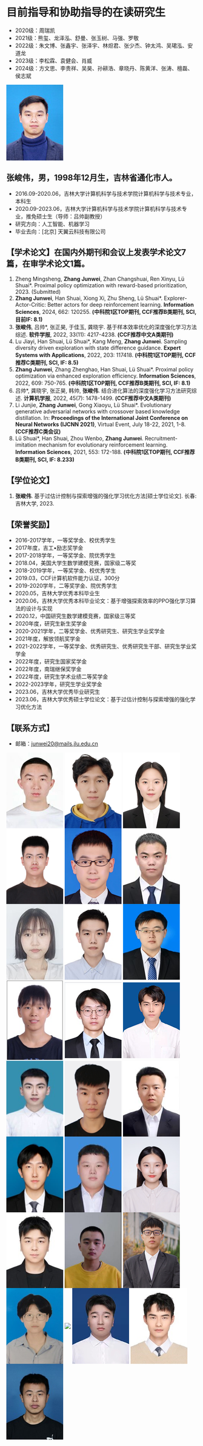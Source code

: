 # 目前指导和协助指导的在读研究生
- 2020级：周瑞凯
- 2021级：熊玺、龙泽泓、舒曼、张玉树、马强、罗敬
- 2022级：朱文博、张鑫宇、张泽宇、林炟君、张少杰、钟太鸿、吴珺泓、安道龙
- 2023级：李松霖、袁健会、肖威
- 2024级：方文思、李贵祥、吴昊、孙耕浩、章晓丹、陈黄洋、张涛、檀磊、侯志斌

<img src="zhourk2020.png" width="150" align="center">

## 张峻伟，男，1998年12月生，吉林省通化市人。
- 2016.09-2020.06，吉林大学计算机科学与技术学院计算机科学与技术专业，本科生
- 2020.09-2023.06，吉林大学计算机科学与技术学院计算机科学与技术专业，推免硕士生（导师：吕帅副教授）
- 研究方向：人工智能、机器学习
- 毕业去向：[北京] 天翼云科技有限公司

## 【学术论文】在国内外期刊和会议上发表学术论文7篇，在审学术论文1篇。
1. Zheng Mingsheng, **Zhang Junwei**, Zhan Changshuai, Ren Xinyu, Lü Shuai*. Proximal policy optimization with reward-based prioritization, 2023. (Submitted)
2. **Zhang Junwei**, Han Shuai, Xiong Xi, Zhu Sheng, Lü Shuai*. Explorer-Actor-Critic: Better actors for deep reinforcement learning. **Information Sciences**, 2024, 662: 120255. **(中科院1区TOP期刊, CCF推荐B类期刊, SCI, 目前IF: 8.1)**
3. **张峻伟**, 吕帅*, 张正昊, 于佳玉, 龚晓宇. 基于样本效率优化的深度强化学习方法综述. **软件学报**, 2022, 33(11): 4217-4238. **(CCF推荐中文A类期刊)**
4. Lu Jiayi, Han Shuai, Lü Shuai*, Kang Meng, **Zhang Junwei**. Sampling diversity driven exploration with state difference guidance. **Expert Systems with Applications**, 2022, 203: 117418. **(中科院1区TOP期刊, CCF推荐C类期刊, SCI, IF: 8.5)**
5. **Zhang Junwei**, Zhang Zhenghao, Han Shuai, Lü Shuai*. Proximal policy optimization via enhanced exploration efficiency. **Information Sciences**, 2022, 609: 750-765. **(中科院1区TOP期刊, CCF推荐B类期刊, SCI, IF: 8.1)**
6. 吕帅*, 龚晓宇, 张正昊, 韩帅, **张峻伟**. 结合进化算法的深度强化学习方法研究综述. **计算机学报**, 2022, 45(7): 1478-1499. **(CCF推荐中文A类期刊)**
7. Li Junjie, **Zhang Junwei**, Gong Xiaoyu, Lü Shuai*. Evolutionary generative adversarial networks with crossover based knowledge distillation. In: **Proceedings of the International Joint Conference on Neural Networks (IJCNN 2021)**, Virtual Event, July 18-22, 2021, 1-8. **(CCF推荐C类会议)**
8. Lü Shuai*, Han Shuai, Zhou Wenbo, **Zhang Junwei**. Recruitment-imitation mechanism for evolutionary reinforcement learning. **Information Sciences**, 2021, 553: 172-188. **(中科院1区TOP期刊, CCF推荐B类期刊, SCI, IF: 8.233)**

## 【学位论文】
1. **张峻伟**. 基于过估计控制与探索增强的强化学习优化方法[硕士学位论文]. 长春: 吉林大学, 2023.

## 【荣誉奖励】
- 2016-2017学年，一等奖学金、校优秀学生
- 2017年度，吉工•励志奖学金
- 2017-2018学年，一等奖学金、院优秀学生
- 2018.04，美国大学生数学建模竞赛，国家级二等奖
- 2018-2019学年，一等奖学金、校优秀学生
- 2019.03，CCF计算机软件能力认证，300分
- 2019-2020学年，二等奖学金、院优秀学生
- 2020.05，吉林大学优秀本科毕业生
- 2020.06，吉林大学优秀本科毕业论文：基于增强探索效率的PPO强化学习算法的设计与实现
- 2020.12，中国研究生数学建模竞赛，国家级三等奖
- 2020年度，研究生新生奖学金
- 2020-2021学年，二等奖学金、优秀研究生、研究生学业奖学金
- 2021年度，解放领航奖学金
- 2021-2022学年，一等奖学金、优秀研究生、优秀研究生干部、研究生学业奖学金
- 2022年度，研究生国家奖学金
- 2022年度，南瑞继保奖学金
- 2022年度，研究生学术业绩二等奖学金
- 2022-2023学年，研究生学业奖学金
- 2023.06，吉林大学优秀毕业研究生
- 2023.06，吉林大学优秀硕士学位论文：基于过估计控制与探索增强的强化学习优化方法

## 【联系方式】
- 邮箱：junwei20@mails.jlu.edu.cn

<img src="xiongx2021.jpg" width="150" align="center">

<img src="longzh2021.jpg" width="150" align="center">

<img src="shum2021.png" width="150" align="center">

<img src="zhangys2021.jpg" width="150" align="center">

<img src="maq2021.jpg" width="150" align="center">

<img src="luoj2021.jpg" width="150" align="center">

<img src="zhuwb2022.jpg" width="150" align="center">

<img src="zhangxy2022.jpg" width="150" align="center">

<img src="zhangzy2022.jpg" width="150" align="center">

<img src="lindj2022.jpg" width="150" align="center">

<img src="zhangsj2022.jpg" width="150" align="center">

<img src="zhongth2022.jpg" width="150" align="center">

<img src="wujh2022.jpg" width="150" align="center">

<img src="andl2022.png" width="150" align="center">

<img src="lisl2023.jpg" width="150" align="center">

<img src="yuanjh2023.png" width="150" align="center">

<img src="xiaow2023.jpg" width="150" align="center">

<img src="fangws2024.png" width="150" align="center">

<img src="ligx2024.jpg" width="150" align="center">

<img src="wuh2024.png" width="150" align="center">

<img src="sungh2024.png" width="150" align="center">

<img src="zhangxd2024.jpg" width="150" align="center">

<img src="chenhy2024.jpg" width="150" align="center">

<img src="zhangt2024.jpg" width="150" align="center">

<img src="tanl2024.jpg" width="150" align="center">

<img src="houzb2024.jpg" width="150" align="center">

